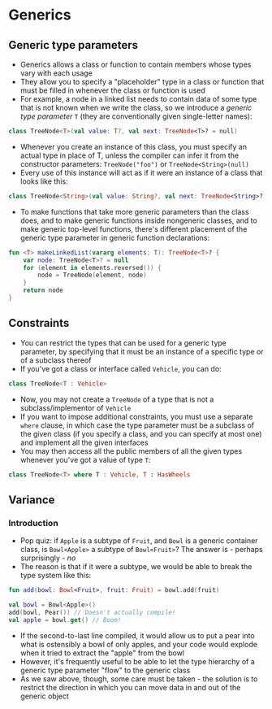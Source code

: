 # Generics

## Generic type parameters

* Generics allows a class or function to contain members whose types vary with each usage
* They allow you to specify a "placeholder" type in a class or function that must be filled in whenever the class or function is used
* For example, a node in a linked list needs to contain data of some type that is not known when we write the class, so we introduce 
a <i>generic type parameter</i> `T` (they are conventionally given single-letter names):

```kotlin
class TreeNode<T>(val value: T?, val next: TreeNode<T>? = null)
```

* Whenever you create an instance of this class, you must specify an actual type in place of T, unless the compiler can infer it 
from the constructor parameters: `TreeNode("foo")` or `TreeNode<String>(null)`
* Every use of this instance will act as if it were an instance of a class that looks like this:

```kotlin
class TreeNode<String>(val value: String?, val next: TreeNode<String>? = null)
```

* To make functions that take more generic parameters than the class does, and to make generic functions inside nongeneric classes, 
and to make generic top-level functions, there's different placement of the generic type parameter in generic function declarations:

```kotlin
fun <T> makeLinkedList(vararg elements: T): TreeNode<T>? {
    var node: TreeNode<T>? = null
    for (element in elements.reversed()) {
        node = TreeNode(element, node)
    }
    return node
}
```

## Constraints

* You can restrict the types that can be used for a generic type parameter, by specifying that it must be an instance of a 
specific type or of a subclass thereof
* If you've got a class or interface called `Vehicle`, you can do:

```kotlin
class TreeNode<T : Vehicle>
```

* Now, you may not create a `TreeNode` of a type that is not a subclass/implementor of `Vehicle`
* If you want to impose additional constraints, you must use a separate `where` clause, in which case the type parameter must be a 
subclass of the given class (if you specify a class, and you can specify at most one) and implement all the given interfaces
* You may then access all the public members of all the given types whenever you've got a value of type `T`:

```kotlin
class TreeNode<T> where T : Vehicle, T : HasWheels
```

## Variance

### Introduction

* Pop quiz: if `Apple` is a subtype of `Fruit`, and `Bowl` is a generic container class, is `Bowl<Apple>` a subtype of `Bowl<Fruit>`? 
The answer is - perhaps surprisingly - <i>no</i>
* The reason is that if it were a subtype, we would be able to break the type system like this:

```kotlin
fun add(bowl: Bowl<Fruit>, fruit: Fruit) = bowl.add(fruit)

val bowl = Bowl<Apple>()
add(bowl, Pear()) // Doesn't actually compile!
val apple = bowl.get() // Boom!
```

* If the second-to-last line compiled, it would allow us to put a pear into what is ostensibly a bowl of only apples, and your 
code would explode when it tried to extract the "apple" from the bowl
* However, it's frequently useful to be able to let the type hierarchy of a generic type parameter "flow" to the generic class
* As we saw above, though, some care must be taken - the solution is to restrict the direction in which you can move data in 
and out of the generic object





